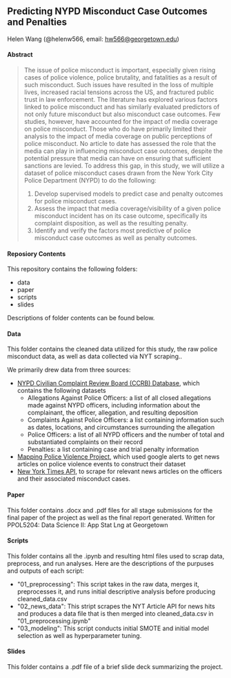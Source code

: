 ## Predicting NYPD Misconduct Case Outcomes and Penalties

Helen Wang (@helenw566, email: hw566@georgetown.edu)

#### Abstract

> The issue of police misconduct is important, especially given rising cases of police violence, police brutality, and fatalities as a result of such misconduct. Such issues have resulted in the loss of multiple lives, increased racial tensions across the US, and fractured public trust in law enforcement. The literature has explored various factors linked to police misconduct and has similarly evaluated predictors of not only future misconduct but also misconduct case outcomes. Few studies, however, have accounted for the impact of media coverage on police misconduct. Those who do have primarily limited their analysis to the impact of media coverage on public perceptions of police misconduct. No article to date has assessed the role that the media can play in influencing misconduct case outcomes, despite the potential pressure that media can have on ensuring that sufficient sanctions are levied. To address this gap, in this study, we will utilize a dataset of police misconduct cases drawn from the New York City Police Department (NYPD) to do the following:
> 1.	Develop supervised models to predict case and penalty outcomes for police misconduct cases.
> 2.	Assess the impact that media coverage/visibility of a given police misconduct incident has on its case outcome, specifically its complaint disposition, as well as the resulting penalty.
> 3.	Identify and verify the factors most predictive of police misconduct case outcomes as well as penalty outcomes.


#### Reposiory Contents

This repository contains the following folders: 

- data
- paper
- scripts
- slides

 Descriptions of folder contents can be found below.

 #### Data

This folder contains the cleaned data utilized for this study, the raw police misconduct data, as well as data collected via NYT scraping.. 

We primarily drew data from three sources:

- [NYPD Civilian Complaint Review Board (CCRB) Database](https://data.cityofnewyork.us/browse?Data-Collection_Data-Collection=CCRB+Complaints+Database&sortBy=relevance&pageSize=20&page=1), which contains the following datasets
  - Allegations Against Police Officers: a list of all closed allegations made against NYPD officers, including information about the complainant, the officer, allegation, and resulting deposition 
  - Complaints Against Police Officers: a list containing information such as dates, locations, and circumstances surrounding the allegation 
  - Police Officers: a list of all NYPD officers and the number of total and substantiated complaints on their record 
  - Penalties: a list containing case and trial penalty information
- [Mapping Police Violence Project](https://airtable.com/appzVzSeINK1S3EVR/shroOenW19l1m3w0H/tblxearKzw8W7ViN8), which used google alerts to get news articles on police violence events to construct their dataset
- [New York Times API](https://developer.nytimes.com/docs/articlesearch-product/1/overview), to scrape for relevant news articles on the officers and their associated misconduct cases. 


#### Paper

This folder contains .docx and .pdf files for all stage submissions for the final paper of the project as well as the final report generated. Written for PPOL5204: Data Science II: App Stat Lng at Georgetown

#### Scripts

This folder contains all the .ipynb and resulting html files used to scrap data, preprocess, and run analyses. Here are the descriptions of the purpuses and outputs of each script:

- "01_preprocessing": This script takes in the raw data, merges it, preprocesses it, and runs initial descriptive analysis before producing cleaned_data.csv
- "02_news_data": This stript scrapes the NYT Article API for news hits and produces a data file that is then merged into cleaned_data.csv in "01_preprocessing.ipynb"
- "03_modeling": This script conducts initial SMOTE and initial model selection as well as hyperparameter tuning.

#### Slides
This folder contains a .pdf file of a brief slide deck summarizing the project.

